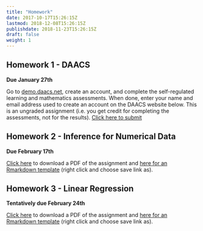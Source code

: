```yaml
---
title: "Homework"
date: 2017-10-17T15:26:15Z
lastmod: 2018-12-08T15:26:15Z
publishdate: 2018-11-23T15:26:15Z
draft: false
weight: 1
---
```



## Homework 1 - DAACS

**Due January 27th**

Go to [demo.daacs.net](https://demo.daacs.net), create an account, and complete the self-regulated learning and mathematics assessments. When done, enter your name and email address used to create an account on the DAACS website below. This is an ungraded assignment (i.e. you get credit for completing the assessments, not for the results). [Click here to submit](https://forms.gle/ts3GFQbFYJny1Lbp8)

## Homework 2 - Inference for Numerical Data

**Due February 17th**

[Click here](https://github.com/jbryer/EPSY630Spring2020/blob/master/Homework/Homework7.pdf) to download a PDF of the assignment and [here for an Rmarkdown template](https://raw.githubusercontent.com/jbryer/EPSY630Spring2020/master/Homework/Homework7.Rmd) (right click and choose save link as).


## Homework 3 - Linear Regression

**Tentatively due February 24th**

[Click here](https://github.com/jbryer/EPSY630Spring2020/blob/master/Homework/Homework8.pdf) to download a PDF of the assignment and [here for an Rmarkdown template](https://raw.githubusercontent.com/jbryer/EPSY630Spring2020/master/Homework/Homework8.Rmd) (right click and choose save link as).


